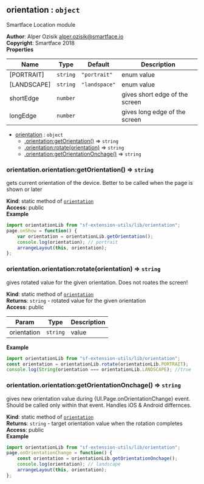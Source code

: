 <a name="module_orientation"></a>

## orientation : <code>object</code>
Smartface Location module

**Author**: Alper Ozisik <alper.ozisik@smartface.io>  
**Copyright**: Smartface 2018  
**Properties**

| Name | Type | Default | Description |
| --- | --- | --- | --- |
| [PORTRAIT] | <code>string</code> | <code>&quot;portrait&quot;</code> | enum value |
| [LANDSCAPE] | <code>string</code> | <code>&quot;landspace&quot;</code> | enum value |
| shortEdge | <code>number</code> |  | gives short edge of the screen |
| longEdge | <code>number</code> |  | gives long edge of the screen |


* [orientation](#module_orientation) : <code>object</code>
    * [.orientation:getOrientation()](#module_orientation.orientation_getOrientation) ⇒ <code>string</code>
    * [.orientation:rotate(orientation)](#module_orientation.orientation_rotate) ⇒ <code>string</code>
    * [.orientation:getOrientationOnchage()](#module_orientation.orientation_getOrientationOnchage) ⇒ <code>string</code>

<a name="module_orientation.orientation_getOrientation"></a>

### orientation.orientation:getOrientation() ⇒ <code>string</code>
gets current orientation of the device. Better to be called when the page is shown or later

**Kind**: static method of [<code>orientation</code>](#module_orientation)  
**Access**: public  
**Example**  
```js
import orientationLib from "sf-extension-utils/lib/orientation";
page.onShow = function() {
    var orientation = orientationLib.getOrientation();
    console.log(orientation); // portrait
    arrangeLayout(this, orientation);
};
```
<a name="module_orientation.orientation_rotate"></a>

### orientation.orientation:rotate(orientation) ⇒ <code>string</code>
gives rotated value for the given orientation. Does not roates the screen!

**Kind**: static method of [<code>orientation</code>](#module_orientation)  
**Returns**: <code>string</code> - rotated value for the given orientation  
**Access**: public  

| Param | Type | Description |
| --- | --- | --- |
| orientation | <code>string</code> | value |

**Example**  
```js
import orientationLib from "sf-extension-utils/lib/orientation";
const orientation = orientationLib.rotate(orientationLib.PORTRAIT);
console.log(String(orientation === orientationLib.LANDSCAPE); //true
```
<a name="module_orientation.orientation_getOrientationOnchage"></a>

### orientation.orientation:getOrientationOnchage() ⇒ <code>string</code>
gives new orientation value during {UI.Page.onOrientationChange} event.
Should be called only within that event. Handles iOS & Android differnces.

**Kind**: static method of [<code>orientation</code>](#module_orientation)  
**Returns**: <code>string</code> - target orientation value when the rotation completes  
**Access**: public  
**Example**  
```js
import orientationLib from "sf-extension-utils/lib/orientation";
page.onOrientationChange = function() {
    const orientation = orientationLib.getOrientationOnchage();
    console.log(orientation); // landscape
    arrangeLayout(this, orientation);
};
```
